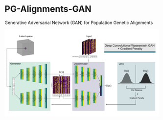 # PG-Alignments-GAN
Generative Adversarial Network (GAN) for Population Genetic Alignments

![GAN Architecture](https://github.com/SchriderLab/PG-Alignments-GAN/blob/main/img/Architecture_extended.png)
